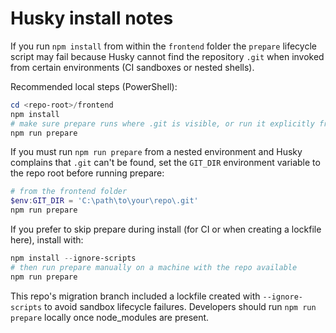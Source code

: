 Husky install notes
===================

If you run `npm install` from within the `frontend` folder the `prepare` lifecycle script may fail because Husky cannot find the repository `.git` when invoked from certain environments (CI sandboxes or nested shells).

Recommended local steps (PowerShell):

```powershell
cd <repo-root>/frontend
npm install
# make sure prepare runs where .git is visible, or run it explicitly from the frontend dir
npm run prepare
```

If you must run `npm run prepare` from a nested environment and Husky complains that `.git` can't be found, set the `GIT_DIR` environment variable to the repo root before running prepare:

```powershell
# from the frontend folder
$env:GIT_DIR = 'C:\path\to\your\repo\.git'
npm run prepare
```

If you prefer to skip prepare during install (for CI or when creating a lockfile here), install with:

```powershell
npm install --ignore-scripts
# then run prepare manually on a machine with the repo available
npm run prepare
```

This repo's migration branch included a lockfile created with `--ignore-scripts` to avoid sandbox lifecycle failures. Developers should run `npm run prepare` locally once node_modules are present.
